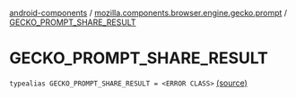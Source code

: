 [android-components](../index.md) / [mozilla.components.browser.engine.gecko.prompt](index.md) / [GECKO_PROMPT_SHARE_RESULT](./-g-e-c-k-o_-p-r-o-m-p-t_-s-h-a-r-e_-r-e-s-u-l-t.md)

# GECKO_PROMPT_SHARE_RESULT

`typealias GECKO_PROMPT_SHARE_RESULT = <ERROR CLASS>` [(source)](https://github.com/mozilla-mobile/android-components/blob/master/components/browser/engine-gecko-beta/src/main/java/mozilla/components/browser/engine/gecko/prompt/GeckoPromptDelegate.kt#L45)